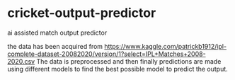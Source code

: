 # cricket-output-predictor
ai assisted match output predictor

  the data has been acquired from https://www.kaggle.com/patrickb1912/ipl-complete-dataset-20082020/version/1?select=IPL+Matches+2008-2020.csv
  The data is preprocessed and then finally predictions are made using different models to find the best possible model to predict the output.
